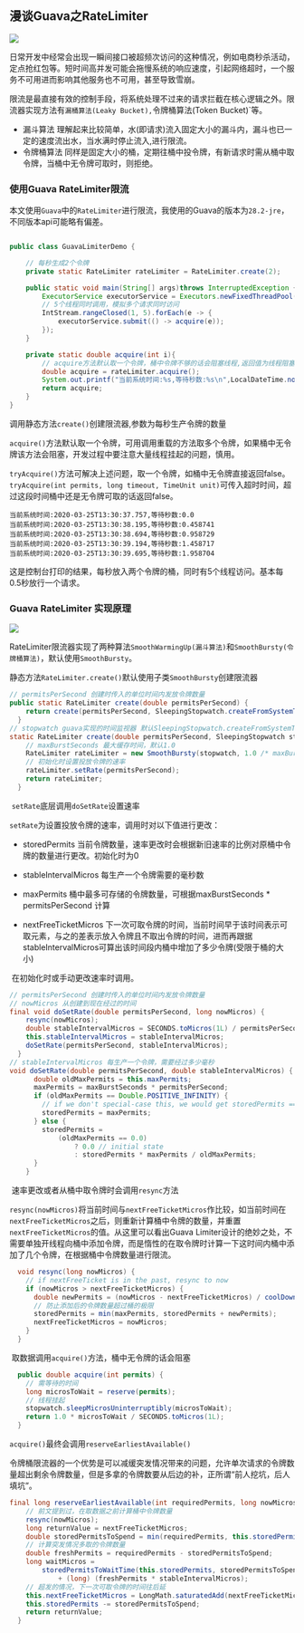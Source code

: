 ## 漫谈Guava之RateLimiter

![](http://img.yjll.art/img/20200327141404.jpg)



​	日常开发中经常会出现一瞬间接口被超频次访问的这种情况，例如电商秒杀活动，定点抢红包等。短时间高并发可能会拖慢系统的响应速度，引起网络超时，一个服务不可用进而影响其他服务也不可用，甚至导致雪崩。

​	限流是最直接有效的控制手段，将系统处理不过来的请求拦截在核心逻辑之外。限流器实现方法有`漏桶算法(Leaky Bucket),`令牌桶算法(Token Bucket)`等。

* 漏斗算法 理解起来比较简单，水(即请求)流入固定大小的漏斗内，漏斗也已一定的速度流出水，当水满时停止流入,进行限流。
* 令牌桶算法 同样是固定大小的桶，定期往桶中投令牌，有新请求时需从桶中取令牌，当桶中无令牌可取时，则拒绝。

### 使用Guava  RateLimiter限流

​	本文使用`Guava`中的`RateLimiter`进行限流，我使用的Guava的版本为`28.2-jre`，不同版本api可能略有偏差。

```java

public class GuavaLimiterDemo {

    // 每秒生成2个令牌
    private static RateLimiter rateLimiter = RateLimiter.create(2);

    public static void main(String[] args)throws InterruptedException {
        ExecutorService executorService = Executors.newFixedThreadPool(100);
        // 5个线程同时调用，模拟多个请求同时访问
        IntStream.rangeClosed(1, 5).forEach(e -> {
            executorService.submit(() -> acquire(e));
        });
    }

    private static double acquire(int i){
        // acquire方法默认取一个令牌，桶中令牌不够的话会阻塞线程,返回值为线程阻塞时间
        double acquire = rateLimiter.acquire();
        System.out.printf("当前系统时间:%s,等待秒数:%s\n",LocalDateTime.now(),acquire);
        return acquire;
    }
}
```

​	调用静态方法`create()`创建限流器,参数为每秒生产令牌的数量

​	`acquire()`方法默认取一个令牌，可用调用重载的方法取多个令牌，如果桶中无令牌该方法会阻塞，开发过程中要注意大量线程挂起的问题，慎用。

​	`tryAcquire()`方法可解决上述问题，取一个令牌，如桶中无令牌直接返回false。
`tryAcquire(int permits, long timeout, TimeUnit unit)`可传入超时时间，超过这段时间桶中还是无令牌可取的话返回false。

```
当前系统时间:2020-03-25T13:30:37.757,等待秒数:0.0
当前系统时间:2020-03-25T13:30:38.195,等待秒数:0.458741
当前系统时间:2020-03-25T13:30:38.694,等待秒数:0.958729
当前系统时间:2020-03-25T13:30:39.194,等待秒数:1.458717
当前系统时间:2020-03-25T13:30:39.695,等待秒数:1.958704
```

​	这是控制台打印的结果，每秒放入两个令牌的桶，同时有5个线程访问。基本每0.5秒放行一个请求。

### Guava RateLimiter 实现原理



![](http://img.yjll.art/img/20200327141557.png)


​	RateLimiter限流器实现了两种算法`SmoothWarmingUp(漏斗算法)`和`SmoothBursty(令牌桶算法)`，默认使用`SmoothBursty`。

​	静态方法`RateLimiter.create()`默认使用子类`SmoothBursty`创建限流器

```java  
// permitsPerSecond 创建时传入的单位时间内发放令牌数量
public static RateLimiter create(double permitsPerSecond) {
    return create(permitsPerSecond, SleepingStopwatch.createFromSystemTimer());
  }
// stopwatch guava实现的时间监视器 默认SleepingStopwatch.createFromSystemTimer()
static RateLimiter create(double permitsPerSecond, SleepingStopwatch stopwatch) {
    // maxBurstSeconds 最大缓存时间，默认1.0
    RateLimiter rateLimiter = new SmoothBursty(stopwatch, 1.0 /* maxBurstSeconds */);
    // 初始化时设置投放令牌的速率
    rateLimiter.setRate(permitsPerSecond);
    return rateLimiter;
  }
```

​	`setRate`底层调用`doSetRate`设置速率

​	`setRate`为设置投放令牌的速率，调用时对以下值进行更改：

* storedPermits 当前令牌数量，速率更改时会根据新旧速率的比例对原桶中令牌的数量进行更改。初始化时为0

* stableIntervalMicros 每生产一个令牌需要的毫秒数

* maxPermits 桶中最多可存储的令牌数量，可根据maxBurstSeconds * permitsPerSecond 计算
  
* nextFreeTicketMicros 下一次可取令牌的时间，当前时间早于该时间表示可取元素，与之的差表示放入令牌且不取出令牌的时间，进而再跟据stableIntervalMicros可算出该时间段内桶中增加了多少令牌(受限于桶的大小)
  

​	在初始化时或手动更改速率时调用。

```java
// permitsPerSecond 创建时传入的单位时间内发放令牌数量
// nowMicros 从创建到现在经过的时间
final void doSetRate(double permitsPerSecond, long nowMicros) {
    resync(nowMicros);
    double stableIntervalMicros = SECONDS.toMicros(1L) / permitsPerSecond;
    this.stableIntervalMicros = stableIntervalMicros;
    doSetRate(permitsPerSecond, stableIntervalMicros);
  }
// stableIntervalMicros 每生产一个令牌，需要经过多少毫秒
void doSetRate(double permitsPerSecond, double stableIntervalMicros) {
      double oldMaxPermits = this.maxPermits;
      maxPermits = maxBurstSeconds * permitsPerSecond;
      if (oldMaxPermits == Double.POSITIVE_INFINITY) {
        // if we don't special-case this, we would get storedPermits == NaN, below
        storedPermits = maxPermits;
      } else {
        storedPermits =
            (oldMaxPermits == 0.0)
                ? 0.0 // initial state
                : storedPermits * maxPermits / oldMaxPermits;
      }
    }
```

​	速率更改或者从桶中取令牌时会调用`resync`方法

​	`resync(nowMicros)`将当前时间与`nextFreeTicketMicros`作比较，如当前时间在`nextFreeTicketMicros`之后，则重新计算桶中令牌的数量，并重置`nextFreeTicketMicros`的值。从这里可以看出Guava Limiter设计的绝妙之处，不需要单独开线程向桶中添加令牌，而是惰性的在取令牌时计算一下这时间内桶中添加了几个令牌，在根据桶中令牌数量进行限流。

```java
  void resync(long nowMicros) {
    // if nextFreeTicket is in the past, resync to now
    if (nowMicros > nextFreeTicketMicros) {
      double newPermits = (nowMicros - nextFreeTicketMicros) / coolDownIntervalMicros();
      // 防止添加后的令牌数量超过桶的极限
      storedPermits = min(maxPermits, storedPermits + newPermits);
      nextFreeTicketMicros = nowMicros;
    }
  }
```

​	取数据调用`acquire()`方法，桶中无令牌的话会阻塞

```java
  public double acquire(int permits) {
    // 需等待的时间
    long microsToWait = reserve(permits);
    // 线程挂起
    stopwatch.sleepMicrosUninterruptibly(microsToWait);
    return 1.0 * microsToWait / SECONDS.toMicros(1L);
  }
```

​	`acquire()`最终会调用`reserveEarliestAvailable()`

​	令牌桶限流器的一个优势是可以减缓突发情况带来的问题，允许单次请求的令牌数量超出剩余令牌数量，但是多拿的令牌数要从后边的补，正所谓“前人挖坑，后人填坑”。

```java
final long reserveEarliestAvailable(int requiredPermits, long nowMicros) {
    // 前文提到过，在取数据之前计算桶中令牌数量
    resync(nowMicros);
    long returnValue = nextFreeTicketMicros;
    double storedPermitsToSpend = min(requiredPermits, this.storedPermits);
    // 计算突发情况多取的令牌数量
    double freshPermits = requiredPermits - storedPermitsToSpend;
    long waitMicros =
        storedPermitsToWaitTime(this.storedPermits, storedPermitsToSpend)
            + (long) (freshPermits * stableIntervalMicros);
	// 超发的情况，下一次可取令牌的时间往后延
    this.nextFreeTicketMicros = LongMath.saturatedAdd(nextFreeTicketMicros, waitMicros);
    this.storedPermits -= storedPermitsToSpend;
    return returnValue;
  }
```



